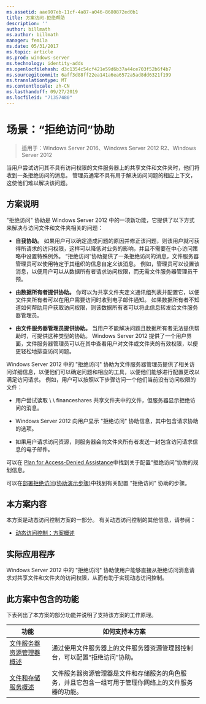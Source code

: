 ```yaml
---
ms.assetid: aae907eb-11cf-4a87-a046-8680872ed0b1
title: 方案访问-拒绝帮助
description: ''
author: billmath
ms.author: billmath
manager: femila
ms.date: 05/31/2017
ms.topic: article
ms.prod: windows-server
ms.technology: identity-adds
ms.openlocfilehash: d3c1354c54cf421e59d6b37a44ce703f52b6f4b7
ms.sourcegitcommit: 6aff3d88ff22ea141a6ea6572a5ad8dd6321f199
ms.translationtype: MT
ms.contentlocale: zh-CN
ms.lasthandoff: 09/27/2019
ms.locfileid: "71357480"
---
```

# <a name="scenario-access-denied-assistance"></a>场景：“拒绝访问”协助

>适用于：Windows Server 2016、Windows Server 2012 R2、Windows Server 2012

当用户尝试访问其不具有访问权限的文件服务器上的共享文件和文件夹时，他们将收到一条拒绝访问的消息。 管理员通常不具有用于解决访问问题的相应上下文，这使他们难以解决该问题。  
  
## <a name="scenario-description"></a>方案说明  
"拒绝访问" 协助是 Windows Server 2012 中的一项新功能，它提供了以下方式来解决与访问文件和文件夹相关的问题：  
  
-   **自我协助。** 如果用户可以确定造成问题的原因并修正该问题，则该用户就可获得所请求的访问权限，这样可以降低对业务的影响，并且不需要在中心访问策略中设置特殊例外。 “拒绝访问”协助提供了一条拒绝访问的消息，文件服务器管理员可以使用特定于其组织的信息自定义该消息。 例如，管理员可以设置该消息，以便用户可以从数据所有者请求访问权限，而无需文件服务器管理员干预。  
  
-   **由数据所有者提供协助。** 你可以为共享文件夹定义通讯组列表并配置它，以便文件夹所有者可以在用户需要访问时收到电子邮件通知。 如果数据所有者不知道如何帮助用户获取访问权限，则该数据所有者可以将此信息转发给文件服务器管理员。  
  
-   **由文件服务器管理员提供协助。** 当用户不能解决问题且数据所有者无法提供帮助时，可提供这种类型的协助。  Windows Server 2012 提供了一个用户界面，文件服务器管理员可以在其中查看用户对文件或文件夹的有效权限，以便更轻松地排查访问问题。  
  
Windows Server 2012 中的 "拒绝访问" 协助为文件服务器管理员提供了相关访问详细信息，以便他们可以确定问题和相应的工具，以便他们能够进行配置更改以满足访问请求。 例如，用户可以按照以下步骤访问一个他们当前没有访问权限的文件：  
  
-   用户尝试读取 \\ \ financeshares 共享文件夹中的文件，但服务器显示拒绝访问的消息。  
  
-    Windows Server 2012 向用户显示 "拒绝访问" 协助信息，其中包含请求协助的选项。  
  
-   如果用户请求访问资源，则服务器会向文件夹所有者发送一封包含访问请求信息的电子邮件。  
  
可以在 [Plan for Access-Denied Assistance](assetId:///b169f0a4-8b97-4da8-ae4a-c8f1986d19e1)中找到关于配置“拒绝访问”协助的规划信息。  
  
可以在[部署拒绝访问&#40;协助演示步骤&#41;](Deploy-Access-Denied-Assistance--Demonstration-Steps-.md)中找到有关配置 "拒绝访问" 协助的步骤。  
  
## <a name="in-this-scenario"></a>本方案内容  
本方案是动态访问控制方案的一部分。 有关动态访问控制的其他信息，请参阅：  
  
-   [动态访问控制：方案概述](Dynamic-Access-Control--Scenario-Overview.md)  
  
## <a name="practical-applications"></a>实际应用程序  
Windows Server 2012 中的 "拒绝访问" 协助使用户能够直接从拒绝访问消息请求对共享文件和文件夹的访问权限，从而有助于实现动态访问控制。  
  
## <a name="BKMK_NEW"></a>此方案中包含的功能  
下表列出了本方案的部分功能并说明了支持该方案的工作原理。  
  
|功能|如何支持本方案|  
|-----------|---------------------------------|  
|[文件服务器资源管理器概述](https://technet.microsoft.com/library/hh831701.aspx)|通过使用文件服务器上的文件服务器资源管理器控制台，可以配置“拒绝访问”协助。|  
|[文件和存储服务概述](https://technet.microsoft.com/library/hh831487.aspx)|文件服务器资源管理器是文件和存储服务的角色服务，并且它包含一组可用于管理你网络上的文件服务器的功能。|  
  


